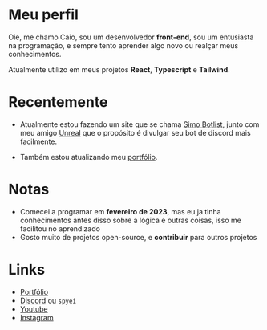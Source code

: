 # Meu perfil

Oie, me chamo Caio, sou um desenvolvedor **front-end**, sou um entusiasta na programação, e sempre tento aprender algo novo ou realçar meus conhecimentos.

Atualmente utilizo em meus projetos **React**, **Typescript** e **Tailwind**.

# Recentemente

- Atualmente estou fazendo um site que se chama [Simo Botlist](https://simo-botlist.vercel.app), junto com meu amigo [Unreal](https://github.com/ayunreal) que o propósito é divulgar seu bot de discord mais facilmente.

- Também estou atualizando meu [portfólio](https://github.com/spyei/potfolio).

# Notas

- Comecei a programar em **fevereiro de 2023**, mas eu ja tinha conhecimentos antes disso sobre a lógica e outras coisas, isso me facilitou no aprendizado
- Gosto muito de projetos open-source, e **contribuir** para outros projetos

# Links

- [Portfólio](https://spyei.online)
- [Discord](https://discord.com/users/955095844275781693) ou `spyei`
- [Youtube](https://youtube.com/spyei)
- [Instagram](https://instagram.com/caiuwu_)
